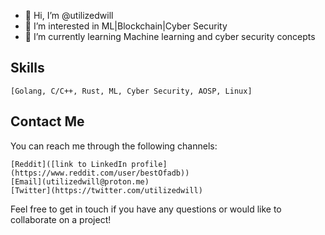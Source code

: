 - 👋 Hi, I’m @utilizedwill
- 👀 I’m interested in ML|Blockchain|Cyber Security
- 🌱 I’m currently learning Machine learning and cyber security concepts

## Skills

    [Golang, C/C++, Rust, ML, Cyber Security, AOSP, Linux]
    
    
## Contact Me

You can reach me through the following channels:

    [Reddit]([link to LinkedIn profile](https://www.reddit.com/user/bestOfadb))
    [Email](utilizedwill@proton.me)
    [Twitter](https://twitter.com/utilizedwill)

Feel free to get in touch if you have any questions or would like to collaborate on a project!
